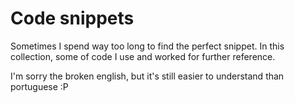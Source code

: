 # Code snippets

Sometimes I spend way too long to find the perfect snippet. In this collection, some of code I use and worked for further reference. 

I'm sorry the broken english, but it's still easier to understand than portuguese :P 
